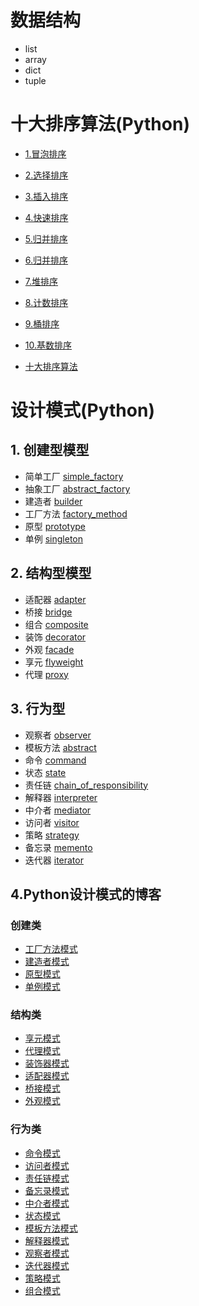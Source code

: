 # 数据结构
- list
- array
- dict
- tuple

# 十大排序算法(Python)

- [1.冒泡排序](https://github.com/Walhalla-Summary/Algorithm/blob/master/TopTenSort/1_Bubble_Sort.md)

- [2.选择排序](https://github.com/Walhalla-Summary/Algorithm/blob/master/TopTenSort/2_Select_Sort.md)

- [3.插入排序](https://github.com/Walhalla-Summary/Algorithm/blob/master/TopTenSort/3_Insert_Sort.md)

- [4.快速排序](https://github.com/Walhalla-Summary/Algorithm/blob/master/TopTenSort/4_Quick_Sort.md)

- [5.归并排序](https://github.com/Walhalla-Summary/Algorithm/blob/master/TopTenSort/5_Merge_Sort.md)

- [6.归并排序](https://github.com/Walhalla-Summary/Algorithm/blob/master/TopTenSort/6_Shell_Sort.md)

- [7.堆排序](https://github.com/Walhalla-Summary/Algorithm/blob/master/TopTenSort/7_Heap_Sort.md)

- [8.计数排序](https://github.com/Walhalla-Summary/Algorithm/blob/master/TopTenSort/8_Count_Sort.md)

- [9.桶排序](https://github.com/Walhalla-Summary/Algorithm/blob/master/TopTenSort/9_Bucket_Sort.md)

- [10.基数排序](https://github.com/Walhalla-Summary/Algorithm/blob/master/TopTenSort/10_Radix_Sort.md)

- [十大排序算法](https://github.com/Walhalla-Summary/Algorithm/blob/master/TopTenSort/Top_Ten_Sequences.md)


# 设计模式(Python)

## 1. 创建型模型

- 简单工厂 [simple_factory](https://github.com/Walhalla-Summary/Algorithm/blob/master/Design_Mode/create_model/simple_factory.py)
- 抽象工厂 [abstract_factory](https://github.com/Walhalla-Summary/Algorithm/blob/master/Design_Mode/create_model/abstract_factory.py)
- 建造者   [builder](https://github.com/Walhalla-Summary/Algorithm/blob/master/Design_Mode/create_model/builder.py)
- 工厂方法 [factory_method](https://github.com/Walhalla-Summary/Algorithm/blob/master/Design_Mode/create_model/factory_mothed.py)
- 原型     [prototype](https://github.com/Walhalla-Summary/Algorithm/blob/master/Design_Mode/create_model/proto_type.py)
- 单例     [singleton](https://github.com/Walhalla-Summary/Algorithm/blob/master/Design_Mode/create_model/singleton.py)


## 2. 结构型模型

- 适配器 [adapter](https://github.com/Walhalla-Summary/Algorithm/blob/master/Design_Mode/structural_model/adapter.py)
- 桥接   [bridge](https://github.com/Walhalla-Summary/Algorithm/blob/master/Design_Mode/structural_model/bridge.py)
- 组合   [composite](https://github.com/Walhalla-Summary/Algorithm/blob/master/Design_Mode/structural_model/composite.py)
- 装饰   [decorator](https://github.com/Walhalla-Summary/Algorithm/blob/master/Design_Mode/structural_model/decorator.py)
- 外观   [facade](https://github.com/Walhalla-Summary/Algorithm/blob/master/Design_Mode/structural_model/facade.py)
- 享元   [flyweight](https://github.com/Walhalla-Summary/Algorithm/blob/master/Design_Mode/structural_model/flyweight.py)
- 代理   [proxy](https://github.com/Walhalla-Summary/Algorithm/blob/master/Design_Mode/structural_model/proxy.py)

## 3. 行为型

- 观察者   [observer](https://github.com/Walhalla-Summary/Algorithm/blob/master/Design_Mode/behavioral_model/observer.py)
- 模板方法 [abstract](https://github.com/Walhalla-Summary/Algorithm/blob/master/Design_Mode/behavioral_model/template_mothed.py)
- 命令     [command](https://github.com/Walhalla-Summary/Algorithm/blob/master/Design_Mode/behavioral_model/command.py)
- 状态     [state](https://github.com/Walhalla-Summary/Algorithm/blob/master/Design_Mode/behavioral_model/state.py)
- 责任链   [chain_of_responsibility](https://github.com/Walhalla-Summary/Algorithm/blob/master/Design_Mode/behavioral_model/chan_of_reponsiblity.py)
- 解释器   [interpreter](https://github.com/Walhalla-Summary/Algorithm/blob/master/Design_Mode/behavioral_model/interpreter.py)
- 中介者   [mediator](https://github.com/Walhalla-Summary/Algorithm/blob/master/Design_Mode/behavioral_model/mediator.py)
- 访问者   [visitor](https://github.com/Walhalla-Summary/Algorithm/blob/master/Design_Mode/behavioral_model/visitor.py)
- 策略     [strategy](https://github.com/Walhalla-Summary/Algorithm/blob/master/Design_Mode/behavioral_model/strategy.py)
- 备忘录   [memento](https://github.com/Walhalla-Summary/Algorithm/blob/master/Design_Mode/behavioral_model/memento.py)
- 迭代器   [iterator](https://github.com/Walhalla-Summary/Algorithm/blob/master/Design_Mode/behavioral_model/iterator.py)

## 4.Python设计模式的博客
### 创建类
- [工厂方法模式](https://www.cnblogs.com/welan/p/9126922.html)
- [建造者模式](https://www.cnblogs.com/welan/p/9124081.html)
- [原型模式](https://www.cnblogs.com/welan/p/9123803.html)
- [单例模式](https://www.cnblogs.com/welan/p/9005151.html)

### 结构类
- [享元模式](https://www.cnblogs.com/welan/p/9128598.html)
- [代理模式](https://www.cnblogs.com/welan/p/9128541.html)
- [装饰器模式](https://www.cnblogs.com/welan/p/9127542.html)
- [适配器模式](https://www.cnblogs.com/welan/p/9127184.html)
- [桥接模式](https://www.cnblogs.com/welan/p/9127087.html)
- [外观模式](https://www.cnblogs.com/welan/p/9127000.html)

### 行为类
- [命令模式](https://www.cnblogs.com/welan/p/9130726.html)
- [访问者模式](https://www.cnblogs.com/welan/p/9130622.html)
- [责任链模式](https://www.cnblogs.com/welan/p/9130538.html)
- [备忘录模式](https://www.cnblogs.com/welan/p/9130417.html)
- [中介者模式](https://www.cnblogs.com/welan/p/9130369.html)
- [状态模式](https://www.cnblogs.com/welan/p/9130283.html)
- [模板方法模式](https://www.cnblogs.com/welan/p/9129958.html)
- [解释器模式](https://www.cnblogs.com/welan/p/9129884.html)
- [观察者模式](https://www.cnblogs.com/welan/p/9129772.html)
- [迭代器模式](https://www.cnblogs.com/welan/p/9129697.html)
- [策略模式](https://www.cnblogs.com/welan/p/9129446.html)
- [组合模式](https://www.cnblogs.com/welan/p/9128685.html)
